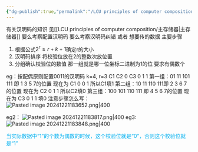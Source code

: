 ```yaml
---
{"dg-publish":true,"permalink":"/LCU principles of computer composition/专题五：汉明码/","dgPassFrontmatter":true,"noteIcon":"","created":"2024-12-18T17:49:54.901+08:00","updated":"2025-03-30T15:13:06.851+08:00"}
---
```



有关汉明码的知识  见[[LCU principles of computer composition/主存储器\|主存储器]]
要么考察配置汉明码  要么考察汉明码纠错 或者 想要传的数据
主要步骤
1. 根据公式$2^r\geq r+k+1$确定r的大小
2. 汉明码排序   将校验位放在2的整数次放位置
3. 分组确认校验位的数值  那一组就是哪一位坐标二进制为1的位 要求有偶数个

eg：按配偶原则配置0011的汉明码
	k=4,
	r=3
	C1 C2 0 C3 0 1 1
	第一组：01 11 101 111 即 1 3 5 7的位置  现在为 C1 0  0 1  所以C1填1
	第二组：10 11 110 111即 2 3 6 7的位置  现在为 C2 0 1 1  所以C2填0
	第三组：100 101 110 111 即 4 5 6 7的位置  现在为 C3 0 1 1 填0
	注意步骤怎么写：
	![Pasted image 20241221183652.png|400](/img/user/accessory/Pasted%20image%2020241221183652.png)

eg2：
	![Pasted image 20241221183817.png|400](/img/user/accessory/Pasted%20image%2020241221183817.png)
eg3:
	![Pasted image 20241221183848.png|400](/img/user/accessory/Pasted%20image%2020241221183848.png)

<font color="#00b0f0">当实际数据中“1”的个数为偶数的时候，这个校验位就是“0”，否则这个校验位就是“1”</font>
